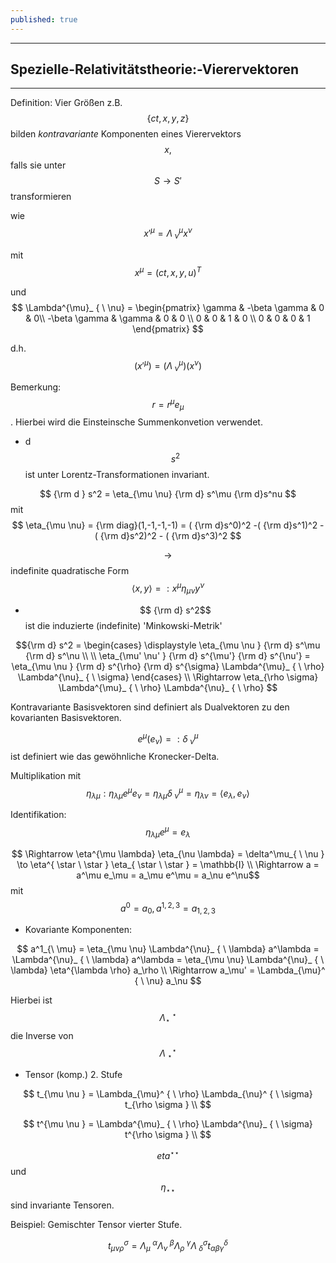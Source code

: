 ```yaml
---
published: true
---
```

---
## Spezielle-Relativitätstheorie:-Vierervektoren

---

Definition: Vier Größen z.B. $$ \{ ct, x,y,z \}$$ bilden _kontravariante_ Komponenten eines Vierervektors $$ x,$$ falls sie unter $$ S \to S' $$ transformieren 

wie $$ x'^{\mu} = \Lambda^{\mu}_ { \ \nu} x^{\nu} $$

mit $$ x^{\mu} = (ct,x,y,u)^{T} $$ 

und $$ \Lambda^{\mu}_ { \ \nu} = \begin{pmatrix} \gamma & -\beta \gamma  & 0 & 0\\ -\beta \gamma & \gamma & 0 & 0 \\ 0 & 0 & 1 & 0  \\ 0 & 0 & 0 & 1 \end{pmatrix}  $$ 

d.h. $$ (x'^{\mu}) = (\Lambda^{\mu}_ { \ \nu} ) (x^\nu)$$

Bemerkung: $$ r = r^\mu e_\mu $$. Hierbei wird die Einsteinsche Summenkonvetion verwendet.

- d$$s^2$$ ist unter Lorentz-Transformationen invariant.

$$ {\rm d } s^2 = \eta_{\mu \nu} {\rm d} s^\mu {\rm d}s^nu $$ mit $$ \eta_{\mu \nu} = {\rm diag}(1,-1,-1,-1) = ( {\rm d}s^0)^2 -( {\rm d}s^1)^2 - ( {\rm d}s^2)^2 - ( {\rm d}s^3)^2 $$

$$ \to $$ indefinite quadratische Form $$ \langle x, y \rangle  =: x^\mu \eta_{\mu \nu} y^\nu $$ 

- $$ {\rm d} s^2$$ ist die induzierte (indefinite) 'Minkowski-Metrik'

 $${\rm d} s^2 = \begin{cases} \displaystyle
  \eta_{\mu \nu }  {\rm d} s^\mu {\rm d} s^\nu \\
  \\
  \eta_{\mu' \nu' } {\rm d} s^{\mu'} {\rm d} s^{\nu'} = \eta_{\mu \nu } {\rm d} s^{\rho} {\rm d} s^{\sigma} \Lambda^{\mu}_ { \ \rho} \Lambda^{\nu}_ { \ \sigma}  
\end{cases}
\\
 \Rightarrow  \eta_{\rho \sigma} \Lambda^{\mu}_ { \ \rho} \Lambda^{\nu}_ { \ \rho}  $$ 

Kontravariante Basisvektoren sind definiert als Dualvektoren zu den kovarianten Basisvektoren.

$$ e^\mu (e_\nu) =: \delta^\mu_ { \ \nu} $$ ist definiert wie das gewöhnliche Kronecker-Delta.

Multiplikation mit $$ \eta_{\lambda \mu } : \eta_{\lambda \mu } e^\mu e_\nu = \eta_{\lambda \mu} \delta^\mu_{ \ \nu } = \eta_{\lambda \nu} = \langle e_\lambda , e_\nu \rangle  $$ 

Identifikation: $$ \eta_{\lambda \mu}  e^\mu = e_\lambda$$

$$  \Rightarrow \eta^{\mu \lambda} \eta_{\nu \lambda} = \delta^\mu_{ \ \nu } \to \eta^{ \star \ \star } \eta_{ \star \ \star } = \mathbb{I} \\  \Rightarrow  a = a^\mu e_\mu = a_\mu e^\mu = a_\nu e^\nu$$ mit $$ a^0 = a_0, a^{1,2,3} = a_{1,2,3} $$

- Kovariante Komponenten: 

$$ a^1_{\ \mu} = \eta_{\mu \nu} \Lambda^{\nu}_ { \ \lambda} a^\lambda = \Lambda^{\nu}_ { \ \lambda} a^\lambda =  \eta_{\mu \nu} \Lambda^{\nu}_ { \ \lambda} \eta^{\lambda \rho} a_\rho \\ \Rightarrow a_\mu' =  \Lambda_{\mu}^ { \ \nu}  a_\nu $$

Hierbei ist $$  \Lambda_{\star}^ { \ \star} $$  die Inverse von $$ \Lambda^{\star}_ { \ \star} $$

- Tensor (komp.) 2. Stufe

$$ t_{\mu \nu } =  \Lambda_{\mu}^ { \ \rho} \Lambda_{\nu}^ { \ \sigma} t_{\rho \sigma } \\ $$

$$ t^{\mu \nu } =  \Lambda^{\mu}_ { \ \rho} \Lambda^{\nu}_ { \ \sigma} t^{\rho \sigma } \\ $$

$$ eta^{ \star \star}$$ und $$ \eta_{\star \star} $$  sind invariante Tensoren.

Beispiel: Gemischter Tensor vierter Stufe.

$$ t_{\mu \nu \rho }^\sigma =  \Lambda_{\mu}^ { \ \alpha} \Lambda_{\nu }^ { \ \beta} \Lambda_{\rho}^ { \ \gamma} \Lambda^{\sigma}_ { \ \delta} t_{\alpha \beta \gamma }^{\delta} $$